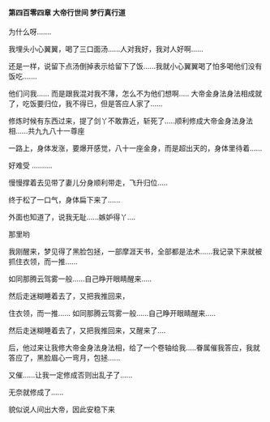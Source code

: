 #### 第四百零四章 大帝行世间 梦行真行道

为什么呀.......

我埋头小心翼翼，喝了三口面汤......人对我好，我对人好啊......

还是一样，说留下点汤倒掉表示给留下了饭......我就小心翼翼喝了怕多喝他们没有饭吃.......

他们问我......
而是跟我混对我不薄，怎么不为他们想啊.....
大帝金身法身法相成就了，吃饭要归位，我不得已，但是答应人家了......

修炼时候有东西过来，提了剑丫不敢靠近，斩死了.....顺利修成大帝金身法身法相......共九九八十一尊座

一路上，身体发涨，要爆开感觉，八十一座金身，而是超出天的，身体里待着......

好难受 ..........

慢慢撑着去见带了妻儿分身顺利带走，飞升归位.....

终于松了一口气，身体扁下来了......

外面也知道了，说我无耻......嫉妒得丫....

那里哟

我刚醒来，梦见得了黑脸包拯，一部摩涯天书，全部都是法术......我记录下来就被抓住衣领，而一推......

如同那腾云驾雾一般......自己睁开眼睛醒来.....

然后走迷糊睡着去了，又把我推回来，

住衣领，而一推......
如同那腾云驾雾一般......自己睁开眼睛醒来.....

然后走迷糊睡着去了，又把我推回来，又醒来了....

后，他过来让我修大帝金身法身法相，给了一个卷轴给我.....眷属催我答应，我就答应了，黑脸眉心一弯月，包拯......

又催......让我一定修成否则出乱子了......

无奈就修成了......

貌似说人间出大帝，因此安稳下来













